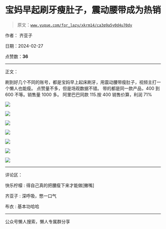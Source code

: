 # 宝妈早起刷牙瘦肚子，震动腰带成为热销

> 原文：[`www.yuque.com/for_lazy/xkrm14/ca3q9a5y0d4u70dy`](https://www.yuque.com/for_lazy/xkrm14/ca3q9a5y0d4u70dy)

作者： 齐亚子

日期：2024-02-27

点赞数：**36**

* * *

正文：

刷到好几个不同的账号，都是宝妈早上起床刷牙，用震动腰带瘦肚子，视频主打一个懒人也能瘦。 点赞量不多，但是场观数据不错。
带的都是同一款产品，400 到 600 不等。销售量 1000 多。 阿里巴巴同款 115.按 400 销售价算，利润 71%

![](img/06e2f5aa0f30d93c884a513684aa8df0.png)

![](img/33cc184850563a1648acceae0a7dd098.png)

![](img/d0ded7d702109a7232fb8f676941fca6.png)

![](img/87984ac1ae1d40b66e720ff91112be4c.png)

![](img/a41ea04f4eac4942a717d586e24497d6.png)

![](img/d2e157832facc9b7887fe77a8bb8b088.png)

![](img/5c7da845d2b3f3782c8bbb61c9f31675.png)

* * *

评论区：

快乐柠檬 : 得自己真的把腰瘦下来才能做[撇嘴]

齐亚子 : 深呼吸，憋一口气

布衣 : 基本功哈哈

* * *

公众号懒人搜索，懒人专属群分享